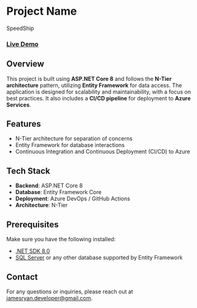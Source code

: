 # Project Name

SpeedShip
### [Live Demo](https://speedship-gthqcnbjfzcveme5.canadacentral-01.azurewebsites.net)

## Overview

This project is built using **ASP.NET Core 8** and follows the **N-Tier architecture** pattern, utilizing **Entity Framework** for data access. The application is designed for scalability and maintainability, with a focus on best practices. It also includes a **CI/CD pipeline** for deployment to **Azure Services**.

## Features

- N-Tier architecture for separation of concerns
- Entity Framework for database interactions
- Continuous Integration and Continuous Deployment (CI/CD) to Azure

## Tech Stack

- **Backend**: ASP.NET Core 8
- **Database**: Entity Framework Core
- **Deployment**: Azure DevOps / GitHub Actions
- **Architecture**: N-Tier

## Prerequisites

Make sure you have the following installed:

- [.NET SDK 8.0](https://dotnet.microsoft.com/download/dotnet/8.0)
- [SQL Server](https://www.microsoft.com/en-us/sql-server/sql-server-downloads) or any other database supported by Entity Framework

## Contact

For any questions or inquiries, please reach out at jamesryan.developer@gmail.com.
